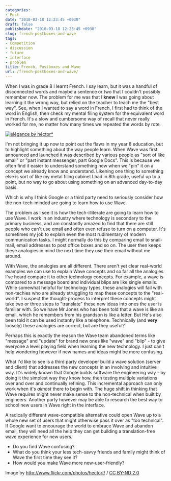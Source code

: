 ```yaml
---
categories:
- Post
date: "2010-03-18 12:23:45 +0930"
draft: false
publishdate: "2010-03-18 12:23:45 +0930"
slug: french-postboxes-and-wave
tags:
- Competition
- discussion
- future
- interface
- problem
title: French, Postboxes and Wave
url: /french-postboxes-and-wave/
---
```

When I was in grade 8 I learnt French. I say learn, but it was a handful
of disconnected words and maybe a sentence or two that I couldn't
possibly remember now. The problem for me was that I **knew** I was
going about learning it the wrong way, but relied on the teacher to
teach me the "best way". See, when I wanted to say a word in French, I
first had to think of the word in English, then check my mental filing
system for the equivalent word in French. It's a slow and cumbersome way
of recall that never really worked for me, no matter how many times we
repeated the words by rote.

[![élégance by
héctor\*](//farm1.static.flickr.com/136/395285634_7158bef8fa.jpg)](http://www.flickr.com/photos/hectorl/395285634/)

I'm not bringing it up now to point out the flaws in my year 8
education, but to highlight something about the way people learn. When
Wave was first announced and launched it was described by various people
as "sort of like email" or "part instant messenger, part Google Docs".
This is because we often find it easier to understand something new when
we "pin" it on a concept we already know and understand. Likening one
thing to something else is sort of like my metal filing cabinet I had in
8th grade, useful up to a point, but no way to go about using something
on an advanced day-to-day basis.

Which is why I think Google or a third party need to seriously consider
how the non-tech-minded are going to learn how to use Wave.

The problem as I see it is how the tech-illiterate are going to learn
how to use Wave. I work in an industry where technology is secondary to
the primary business, and am constantly amazed to find that there are
still people who can't use email and often even refuse to turn on a
computer. It's sometimes my job to explain even the most rudimentary of
modern communication tasks. I might normally do this by comparing email
to snail-mail, email addresses to post office boxes and so on. The user
then keeps these analogies in mind the next time they use their email
without me around.

With Wave, the analogies are all different. There aren't yet clear
real-world examples we can use to explain Wave concepts and so far all
the analogies I've heard compare it to other technology concepts. For
example, a wave is compared to a message board and individual blips are
like single emails. While somewhat helpful for technology types, these
analogies will fail with non-techies who are already struggling to map
these concepts to the "real-world". I suspect the thought-process to
interpret these concepts might take two or three steps to "translate"
these new ideas into ones the user is familiar with. So we have Mr Jones
who has been told that a wave is like an email, which he remembers from
his grandson is like a letter. But He's also been told it can be used
instantly like a telephone. Technically (and **very** loosely) these
analogies are correct, but are they useful?

Perhaps this is exactly the reason the Wave team abandoned terms like
"message" and "update" for brand new ones like "wave" and "blip" - to
give everyone a level playing field when learning the new technology. I
just can't help wondering however if new names and ideas might be more
confusing.

What I'd like to see is a third party developer build a wave solution
(server and client) that addresses the new concepts in an involving and
intuitive way. It's widely known that Google builds software the
engineering way - by doing it the simplest way they know how, then
testing multiple variations over and over and continually refining. This
incremental approach can only work when it's *almost* there to begin
with. The huge shift in thinking that Wave requires might never make
sense to the non-technical when built by engineers. Another party
however may be able to research the best way to school new users in Wave
right in the interface.

A radically different wave-compatible alternative could open Wave up to
a whole new set of users that might otherwise pass it over as "too
technical". If Google want to encourage the world to embrace Wave and
abandon email, they will need all the help they can get building a
translation-free wave experience for new users.

-   Do you find Wave confusing?
-   What do you think your less tech-savvy friends and family might
    think of Wave the first time they see it?
-   How would you make Wave more new-user-friendly?

Image by <span cc="http://creativecommons.org/ns#"
about="http://www.flickr.com/photos/hectorl/395285634/"><http://www.flickr.com/photos/hectorl/>
/ [CC BY-ND 2.0](http://creativecommons.org/licenses/by-nd/2.0/)</span>